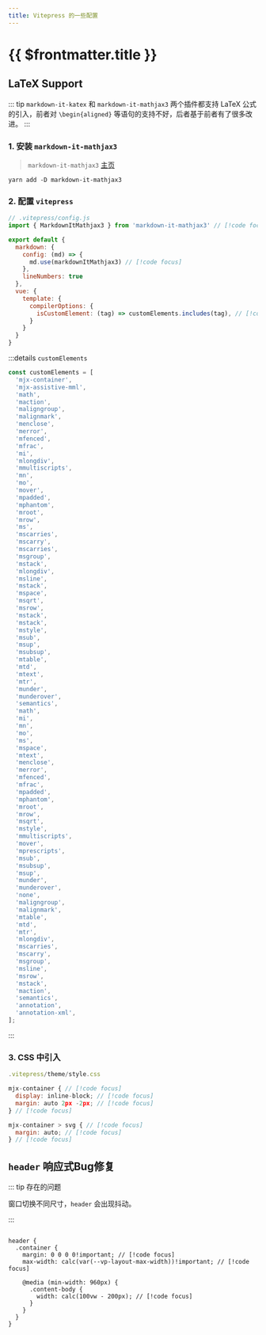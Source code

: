 ```yaml
---
title: Vitepress 的一些配置
---
```

# {{ $frontmatter.title }}

## LaTeX Support
::: tip
`markdown-it-katex` 和 `markdown-it-mathjax3` 两个插件都支持 LaTeX 公式的引入，前者对 `\begin{aligned}` 等语句的支持不好，后者基于前者有了很多改进。
:::

### 1. 安装 `markdown-it-mathjax3`
> `markdown-it-mathjax3` [主页](https://www.npmjs.com/package/markdown-it-mathjax3) 
```shell
yarn add -D markdown-it-mathjax3
```

### 2. 配置 `vitepress`
```js
// .vitepress/config.js
import { MarkdownItMathjax3 } from 'markdown-it-mathjax3' // [!code focus]

export default {
  markdown: {
    config: (md) => {
      md.use(markdownItMathjax3) // [!code focus]
    },
    lineNumbers: true
  },
  vue: {
    template: {
      compilerOptions: {
        isCustomElement: (tag) => customElements.includes(tag), // [!code focus]
      }
    }
  }
}
```
:::details `customElements`
```js
const customElements = [
  'mjx-container',
  'mjx-assistive-mml',
  'math',
  'maction',
  'maligngroup',
  'malignmark',
  'menclose',
  'merror',
  'mfenced',
  'mfrac',
  'mi',
  'mlongdiv',
  'mmultiscripts',
  'mn',
  'mo',
  'mover',
  'mpadded',
  'mphantom',
  'mroot',
  'mrow',
  'ms',
  'mscarries',
  'mscarry',
  'mscarries',
  'msgroup',
  'mstack',
  'mlongdiv',
  'msline',
  'mstack',
  'mspace',
  'msqrt',
  'msrow',
  'mstack',
  'mstack',
  'mstyle',
  'msub',
  'msup',
  'msubsup',
  'mtable',
  'mtd',
  'mtext',
  'mtr',
  'munder',
  'munderover',
  'semantics',
  'math',
  'mi',
  'mn',
  'mo',
  'ms',
  'mspace',
  'mtext',
  'menclose',
  'merror',
  'mfenced',
  'mfrac',
  'mpadded',
  'mphantom',
  'mroot',
  'mrow',
  'msqrt',
  'mstyle',
  'mmultiscripts',
  'mover',
  'mprescripts',
  'msub',
  'msubsup',
  'msup',
  'munder',
  'munderover',
  'none',
  'maligngroup',
  'malignmark',
  'mtable',
  'mtd',
  'mtr',
  'mlongdiv',
  'mscarries',
  'mscarry',
  'msgroup',
  'msline',
  'msrow',
  'mstack',
  'maction',
  'semantics',
  'annotation',
  'annotation-xml',
];
```
:::

### 3. CSS 中引入
```js
.vitepress/theme/style.css

mjx-container { // [!code focus]
  display: inline-block; // [!code focus]
  margin: auto 2px -2px; // [!code focus]
} // [!code focus]

mjx-container > svg { // [!code focus]
  margin: auto; // [!code focus]
} // [!code focus]
```

## `header` 响应式Bug修复

::: tip 存在的问题

窗口切换不同尺寸，`header` 会出现抖动。

:::

```stylus

header {
  .container {
    margin: 0 0 0 0!important; // [!code focus]
    max-width: calc(var(--vp-layout-max-width))!important; // [!code focus]

    @media (min-width: 960px) {
      .content-body {
        width: calc(100vw - 200px); // [!code focus]
      }
    }
  }
}
```

